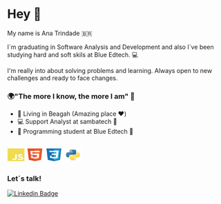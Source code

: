 # Hey  👋

My name is Ana Trindade 🇧🇷

I´m graduating in Software Analysis and Development and also I´ve been studying hard and soft skils at Blue Edtech.   💻

I'm really into about solving problems and learning. Always open to new challenges and ready to face changes.

### 🌍"The more I know, the more I am" 🧠

-   📍  Living in Beagah (Amazing place ❤️)
-   💻   Support Analyst at sambatech  🐝
-   🌈  Programming student at Blue Edtech 💙

<div style="display: inline_block"><br>
  <img align="center" alt="ana-Js" height="30" width="40" src="https://raw.githubusercontent.com/devicons/devicon/master/icons/javascript/javascript-plain.svg">
  <img align="center" alt="ana-HTML" height="30" width="40" src="https://raw.githubusercontent.com/devicons/devicon/master/icons/html5/html5-original.svg">
  <img align="center" alt="ana-CSS" height="30" width="40" src="https://raw.githubusercontent.com/devicons/devicon/master/icons/css3/css3-original.svg">
  <img align="center" alt="ana-Python" height="30" width="40" src="https://raw.githubusercontent.com/devicons/devicon/master/icons/python/python-original.svg">
  </div>
  
  ##

### Let´s talk! 
[![Linkedin Badge](https://img.shields.io/badge/-LinkedIn-blue?style=flat-square&logo=Linkedin&logoColor=white&link=https://https://www.linkedin.com/in/ana-santanazt/)](https://www.linkedin.com/in/ana-santanazt/)



